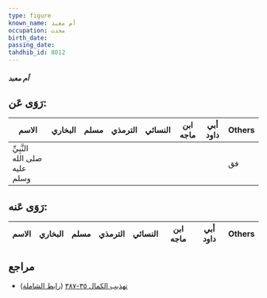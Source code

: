 ```yaml
---
type: figure
known_name: أم معبد
occupation: محدث
birth_date:
passing_date:
tahdhib_id: 8012
---
```

##### أم معبد

## رَوَى عَن:
| الاسم                         | البخاري | مسلم | الترمذي | النسائي | ابن ماجه | أبي داود | Others |
| ----------------------------- | ------- | ---- | ------- | ------- | -------- | -------- | ------ |
| النَّبِيِّ صلى الله عليه وسلم |         |      |         |         |          |          | فق     |
## رَوَى عَنه:
| الاسم | البخاري | مسلم | الترمذي | النسائي | ابن ماجه | أبي داود | Others |
| ----- | ------- | ---- | ------- | ------- | -------- | -------- | ------ |
## مراجع
- [تهذيب الكمال ٣٥-٣٨٧](obsidian://open?vault=Tahdhib-al-Kamal&file=Figures/٨٠١٢-أم%20معبد) ([رابط الشاملة](https://shamela.ws/book/3722/18986))